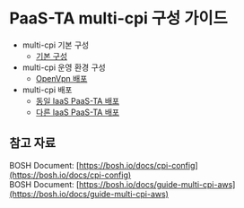 # PaaS-TA multi-cpi 구성 가이드
- multi-cpi 기본 구성 
  - [기본 구성](./guide/PAAS-TA_MULTI_CPI_DEFAULT_GUIDE_V1.0.md)  
- multi-cpi 운영 환경 구성  
  - [OpenVpn 배포](https://github.com/jinhyojin/openvpn-deployment)
- multi-cpi 배포 
  - [동일 IaaS PaaS-TA 배포](./guide/PAAS-TA_MULTI_CPI_SAME_GUIDE_V1.0.md)
  - [다른 IaaS PaaS-TA 배포](./guide/PAAS-TA_MULTI_CPI_DIFF_GUIDE_V1.0.md)

## 참고 자료
BOSH Document: [https://bosh.io/docs/cpi-config](https://bosh.io/docs/cpi-config)<br>
BOSH Document: [https://bosh.io/docs/guide-multi-cpi-aws](https://bosh.io/docs/guide-multi-cpi-aws)<br>


